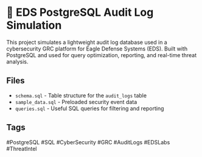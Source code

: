 # 🦅 EDS PostgreSQL Audit Log Simulation

This project simulates a lightweight audit log database used in a cybersecurity GRC platform for Eagle Defense Systems (EDS). Built with PostgreSQL and used for query optimization, reporting, and real-time threat analysis.

## Files
- `schema.sql` - Table structure for the `audit_logs` table
- `sample_data.sql` - Preloaded security event data
- `queries.sql` - Useful SQL queries for filtering and reporting

## Tags
#PostgreSQL #SQL #CyberSecurity #GRC #AuditLogs #EDSLabs #ThreatIntel
